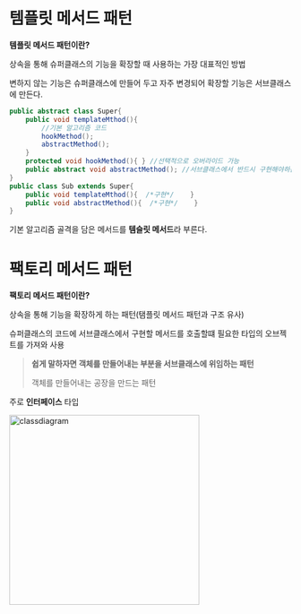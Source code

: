 # 템플릿 메서드 패턴 

**템플릿 메서드 패턴이란?**

상속을 통해 슈퍼클래스의 기능을 확장할 때 사용하는 가장 대표적인 방법

변하지 않는 기능은 슈퍼클래스에 만들어 두고 자주 변경되어 확장할 기능은 서브클래스에 만든다.

```java
public abstract class Super{
    public void templateMthod(){
        //기본 알고리즘 코드
        hookMethod();
        abstractMethod();
    }
    protected void hookMethod(){ } //선택적으로 오버라이드 가능
    public abstract void abstractMethod(); //서브클래스에서 반드시 구현해야하는 												추상메서드
}
public class Sub extends Super{
    public void templateMthod(){  /*구현*/    }
    public void abstractMethod(){  /*구현*/    }
}
```

기본 알고리즘 골격을 담은 메서드를 **템슬릿 메서드**라 부른다.



# 팩토리 메서드 패턴

**팩토리 메서드 패턴이란?**

상속을 통해 기능을 확장하게 하는 패턴(탬플릿 메서드 패턴과 구조 유사)

슈퍼클래스의 코드에 서브클래스에서 구현할 메서드를 호출할떄 필요한 타입의 오브젝트를 가져와 사용

> **쉽게 말하자면 객체를 만들어내는 부분을 서브클래스에 위임하는 패턴**
>
> 객체를 만들어내는 공장을 만드는 패턴

주로 **인터페이스** 타입



<img width="339" alt="classdiagram" src="https://user-images.githubusercontent.com/33277588/61632955-0bed0f00-acc9-11e9-96f5-8595d4db5063.png">


